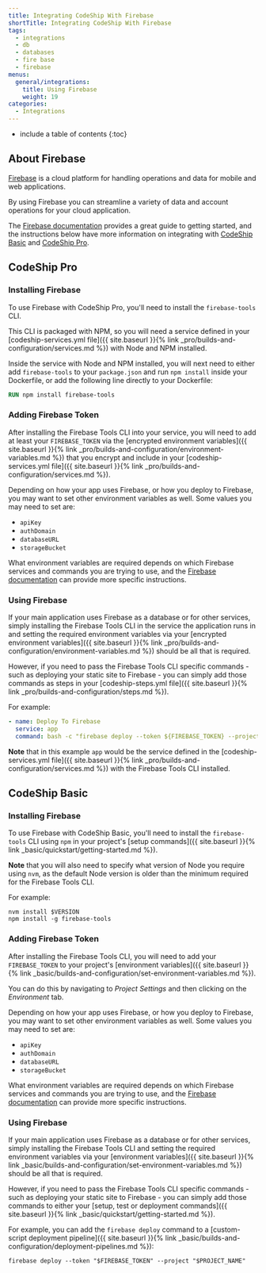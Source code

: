 ```yaml
---
title: Integrating CodeShip With Firebase
shortTitle: Integrating CodeShip With Firebase
tags:
  - integrations
  - db
  - databases
  - fire base
  - firebase
menus:
  general/integrations:
    title: Using Firebase
    weight: 19
categories:
  - Integrations    
---
```


* include a table of contents
{:toc}

## About Firebase

[Firebase](https://firebase.google.com/) is a cloud platform for handling operations and data for mobile and web applications.

By using Firebase you can streamline a variety of data and account operations for your cloud application.

The [Firebase documentation](https://firebase.google.com/docs/) provides a great guide to getting started, and the instructions below have more information on integrating with [CodeShip Basic](https://codeship.com/features/basic) and [CodeShip Pro](https://codeship.com/features/pro).

## CodeShip Pro

### Installing Firebase

To use Firebase with CodeShip Pro, you'll need to install the `firebase-tools` CLI.

This CLI is packaged with NPM, so you will need a service defined in your [codeship-services.yml file]({{ site.baseurl }}{% link _pro/builds-and-configuration/services.md %}) with Node and NPM installed.

Inside the service with Node and NPM installed, you will next need to either add `firebase-tools` to your `package.json` and run `npm install` inside your Dockerfile, or add the following line directly to your Dockerfile:

```dockerfile
RUN npm install firebase-tools
```

### Adding Firebase Token

After installing the Firebase Tools CLI into your service, you will need to add at least your `FIREBASE_TOKEN` via the [encrypted environment variables]({{ site.baseurl }}{% link _pro/builds-and-configuration/environment-variables.md %}) that you encrypt and include in your [codeship-services.yml file]({{ site.baseurl }}{% link _pro/builds-and-configuration/services.md %}).

Depending on how your app uses Firebase, or how you deploy to Firebase, you may want to set other environment variables as well. Some values you may need to set are:

- `apiKey`
- `authDomain`
- `databaseURL`
- `storageBucket`

What environment variables are required depends on which Firebase services and commands you are trying to use, and the [Firebase documentation](https://firebase.google.com/docs/) can provide more specific instructions.

### Using Firebase

If your main application uses Firebase as a database or for other services, simply installing the Firebase Tools CLI in the service the application runs in and setting the required environment variables via your [encrypted environment variables]({{ site.baseurl }}{% link _pro/builds-and-configuration/environment-variables.md %}) should be all that is required.

However, if you need to pass the Firebase Tools CLI specific commands - such as deploying your static site to Firebase - you can simply add those commands as steps in your [codeship-steps.yml file]({{ site.baseurl }}{% link _pro/builds-and-configuration/steps.md %}).

For example:

```yaml
- name: Deploy To Firebase
  service: app
  command: bash -c "firebase deploy --token ${FIREBASE_TOKEN} --project ${PROJECT_NAME}"
```

**Note** that in this example `app` would be the service defined in the [codeship-services.yml file]({{ site.baseurl }}{% link _pro/builds-and-configuration/services.md %}) with the Firebase Tools CLI installed.

## CodeShip Basic

### Installing Firebase

To use Firebase with CodeShip Basic, you'll need to install the `firebase-tools` CLI using `npm` in your project's [setup commands]({{ site.baseurl }}{% link _basic/quickstart/getting-started.md %}).

**Note** that you will also need to specify what version of Node you require using `nvm`, as the default Node version is older than the minimum required for the Firebase Tools CLI.

For example:

```shell
nvm install $VERSION
npm install -g firebase-tools
```

### Adding Firebase Token

After installing the Firebase Tools CLI, you will need to add your `FIREBASE_TOKEN` to your project's [environment variables]({{ site.baseurl }}{% link _basic/builds-and-configuration/set-environment-variables.md %}).

You can do this by navigating to _Project Settings_ and then clicking on the _Environment_ tab.

Depending on how your app uses Firebase, or how you deploy to Firebase, you may want to set other environment variables as well. Some values you may need to set are:

- `apiKey`
- `authDomain`
- `databaseURL`
- `storageBucket`

What environment variables are required depends on which Firebase services and commands you are trying to use, and the [Firebase documentation](https://firebase.google.com/docs/) can provide more specific instructions.

### Using Firebase

If your main application uses Firebase as a database or for other services, simply installing the Firebase Tools CLI and setting the required environment variables via your [environment variables]({{ site.baseurl }}{% link _basic/builds-and-configuration/set-environment-variables.md %}) should be all that is required.

However, if you need to pass the Firebase Tools CLI specific commands - such as deploying your static site to Firebase - you can simply add those commands to either your [setup, test or deployment commands]({{ site.baseurl }}{% link _basic/quickstart/getting-started.md %}).

For example, you can add the `firebase deploy` command to a [custom-script deployment pipeline]({{ site.baseurl }}{% link _basic/builds-and-configuration/deployment-pipelines.md %}):

```shell
firebase deploy --token "$FIREBASE_TOKEN" --project "$PROJECT_NAME"
```
